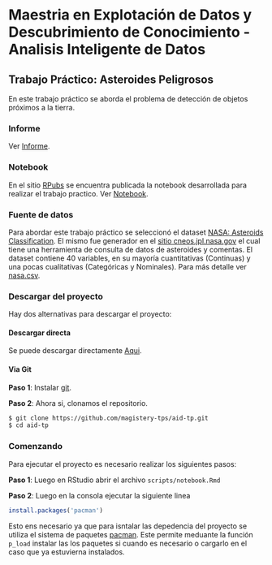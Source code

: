 # Maestria en Explotación de Datos y Descubrimiento de Conocimiento - Analisis Inteligente de Datos

## Trabajo Práctico: Asteroides Peligrosos

En este trabajo práctico se aborda el problema de detección de objetos próximos a la tierra.

### Informe

Ver [Informe](https://github.com/magistery-tps/aid-tp/blob/main/docs/Informe.pdf).

### Notebook

En el sitio [RPubs](https://rpubs.com/) se encuentra publicada la notebook desarrollada para realizar el trabajo practico. Ver [Notebook](https://rpubs.com/adrianmarino/aid-tp).

### Fuente de datos

Para abordar este trabajo práctico se seleccionó el dataset [NASA: Asteroids Classification](https://www.kaggle.com/shrutimehta/nasa-asteroids-classification). El mismo fue generador en el [sitio cneos.jpl.nasa.gov](https://cneos.jpl.nasa.gov/) el cual tiene una herramienta de consulta de datos de asteroides y comentas.  El dataset contiene 40 variables, en su mayoría cuantitativas (Continuas) y una pocas cualitativas (Categóricas y Nominales). Para más detalle ver [nasa.csv](https://github.com/magistery-tps/aid-tp/blob/main/datasets/nasa.csv).


### Descargar del proyecto

Hay dos alternativas para descargar el proyecto:

#### Descargar directa

Se puede descargar directamente [Aqui](https://github.com/magistery-tps/aid-tp/archive/refs/heads/main.zip). 

#### Via Git

**Paso 1**: Instalar [git](https://git-scm.com/downloads).

**Paso 2**:  Ahora si, clonamos el repositorio.

```bash
$ git clone https://github.com/magistery-tps/aid-tp.git
$ cd aid-tp
```

### Comenzando

Para ejecutar el proyecto es necesario realizar los siguientes pasos:

**Paso 1**: Luego en RStudio abrir el archivo `scripts/notebook.Rmd`

**Paso 2**: Luego en la consola ejecutar la siguiente linea

```R
install.packages('pacman')
```

Esto ens necesario ya que para isntalar las depedencia del proyecto se utiliza el sistema de paquetes [pacman](https://github.com/trinker/pacman). Este permite meduante la función `p_load` instalar las los paquetes si cuando es necesario o cargarlo en el caso que ya estuvierna instalados.  



